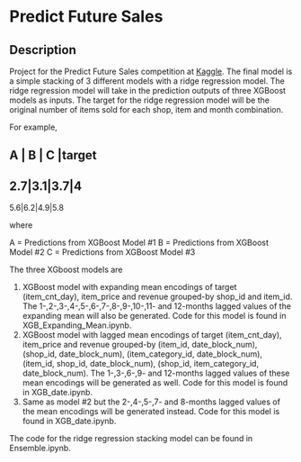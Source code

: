 # Predict Future Sales

## Description
Project for the Predict Future Sales competition at [Kaggle](https://www.kaggle.com/c/competitive-data-science-predict-future-sales). The final model is a simple stacking of 3 different models with a ridge regression model. The ridge regression model will take in the prediction outputs of three XGBoost models as inputs. The target for the ridge regression model will be the original number of items sold for each shop, item and month combination.

For example,

A  | B | C |target
------------------
2.7|3.1|3.7|4
------------------
5.6|6.2|4.9|5.8

where

A = Predictions from XGBoost Model #1
B = Predictions from XGBoost Model #2
C = Predictions from XGBoost Model #3

The three XGboost models are

1. XGBoost model with expanding mean encodings of target (item_cnt_day), item_price and revenue grouped-by shop_id and item_id. The 1-,2-,3-,4-,5-,6-,7-,8-,9-,10-,11- and 12-months lagged values of the expanding mean will also be generated. Code for this model is found in XGB_Expanding_Mean.ipynb.
2. XGBoost model with lagged mean encodings of target (item_cnt_day), item_price and revenue grouped-by (item_id, date_block_num), (shop_id, date_block_num), (item_category_id, date_block_num), (item_id, shop_id, date_block_num), (shop_id, item_category_id, date_block_num). The 1-,3-,6-,9- and 12-months lagged values of these mean encodings will be generated as well. Code for this model is found in XGB_date.ipynb.
3. Same as model #2 but the 2-,4-,5-,7- and 8-months lagged values of the mean encodings will be generated instead. Code for this model is found in XGB_date.ipynb.

The code for the ridge regression stacking model can be found in Ensemble.ipynb.
